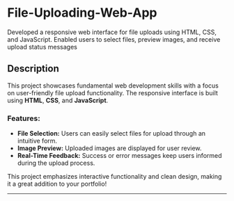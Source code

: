 # File-Uploading-Web-App
Developed a responsive web interface for file uploads using HTML, CSS, and JavaScript. Enabled users to select files, preview images, and receive upload status messages


## Description
This project showcases fundamental web development skills with a focus on user-friendly file upload functionality. The responsive interface is built using **HTML**, **CSS**, and **JavaScript**.

### Features:
- **File Selection:** Users can easily select files for upload through an intuitive form.
- **Image Preview:** Uploaded images are displayed for user review.
- **Real-Time Feedback:** Success or error messages keep users informed during the upload process.

This project emphasizes interactive functionality and clean design, making it a great addition to your portfolio!

---

